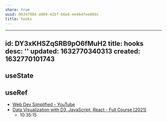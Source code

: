 ```yaml
---
share: true
uuid: 06347984-a989-42bf-b6e6-ee464fee80dc
title: hooks
---
```

---
id: DY3xKHSZqSRB9pO6fMuH2
title: hooks
desc: ''
updated: 1632770340313
created: 1632770101743
---

## useState

## useRef

* [Web Dev Simplified - YouTube](https://www.youtube.com/channel/UCFbNIlppjAuEX4znoulh0Cw)
* [Data Visualization with D3, JavaScript, React - Full Course [2021]](https://youtu.be/2LhoCfjm8R4?t=38127)
  * 10:35:15
